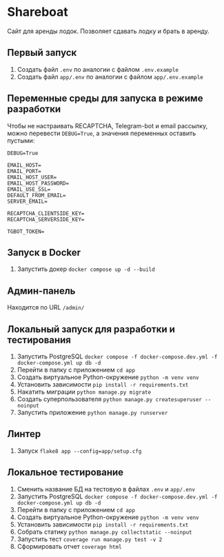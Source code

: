 # Shareboat

Сайт для аренды лодок. Позволяет сдавать лодку и брать в аренду. 

## Первый запуск

1. Создать файл `.env` по аналогии с файлом `.env.example`
2. Создать файл `app/.env` по аналогии с файлом `app/.env.example`

## Переменные среды для запуска в режиме разработки
Чтобы не настраивать RECAPTCHA, Telegram-bot и email рассылку, можно перевести `DEBUG=True`, а значения переменных оставить пустыми:
```
DEBUG=True

EMAIL_HOST=
EMAIL_PORT=
EMAIL_HOST_USER=
EMAIL_HOST_PASSWORD=
EMAIL_USE_SSL=
DEFAULT_FROM_EMAIL=
SERVER_EMAIL=

RECAPTCHA_CLIENTSIDE_KEY=
RECAPTCHA_SERVERSIDE_KEY=

TGBOT_TOKEN=
```

## Запуск в Docker

1. Запустить докер `docker compose up -d --build`

## Админ-панель
Находится по URL `/admin/`

## Локальный запуск для разработки и тестирования

1. Запустить PostgreSQL `docker compose -f docker-compose.dev.yml -f docker-compose.yml up db -d`
2. Перейти в папку с приложением `cd app`
3. Создать виртуальное Python-окружение `python -m venv venv`
4. Установить зависимости `pip install -r requirements.txt`
6. Накатить миграции `python manage.py migrate`
7. Создать суперпользователя `python manage.py createsuperuser --noinput`
8. Запустить приложение `python manage.py runserver`
 
## Линтер

1. Запуск `flake8 app --config=app/setup.cfg`

## Локальное тестирование

1. Сменить название БД на тестовую в файлах `.env` и `app/.env` 
2. Запустить PostgreSQL `docker compose -f docker-compose.dev.yml -f docker-compose.yml up db -d`
3. Перейти в папку с приложением `cd app`
4. Создать виртуальное Python-окружение `python -m venv venv`
5. Установить зависимости `pip install -r requirements.txt`
6. Собрать статику `python manage.py collectstatic --noinput`
7. Запустить тест `coverage run manage.py test -v 2`
8. Сформировать отчет `coverage html`